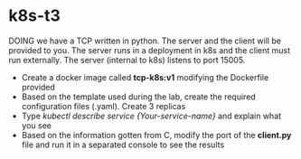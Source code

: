 # k8s-t3

DOING we have a TCP written in python. The server and the client will be provided to you. The server runs in a deployment in k8s and the client must run externally. The server (internal to k8s) listens to port 15005. 
* Create a docker image called **tcp-k8s:v1** modifying the Dockerfile provided
* Based on the template used during the lab, create the required configuration files (.yaml).  Create 3 replicas 
* Type _kubectl describe service {Your-service-name}_ and explain what you see
* Based on the information gotten from C, modify the port of the **client.py** file and run it in a separated console to see the results 

